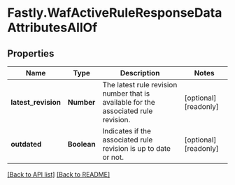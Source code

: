 # Fastly.WafActiveRuleResponseDataAttributesAllOf

## Properties

Name | Type | Description | Notes
------------ | ------------- | ------------- | -------------
**latest_revision** | **Number** | The latest rule revision number that is available for the associated rule revision. | [optional] [readonly] 
**outdated** | **Boolean** | Indicates if the associated rule revision is up to date or not. | [optional] [readonly] 


[[Back to API list]](../../README.md#endpoints) [[Back to README]](../../README.md)
